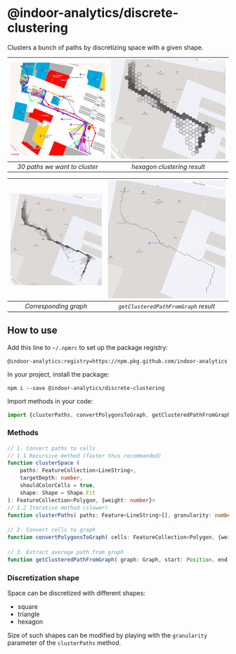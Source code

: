 # @indoor-analytics/discrete-clustering

Clusters a bunch of paths by discretizing space with a given shape.

| ![Paths to cluster](img/paths_to_cluster.png) | ![Clustering result](img/clustering_result.png) |
|:--:|:--:|
| *30 paths we want to cluster* | *hexagon clustering result* |

| ![Paths to cluster](img/graph_extraction.png) | ![Clustering result](img/clustered_path.png) |
|:--:|:--:|
| *Corresponding graph* | *`getClusteredPathFromGraph` result* |

## How to use

Add this line to `~/.npmrc` to set up the package registry:
```shell
@indoor-analytics:registry=https://npm.pkg.github.com/indoor-analytics
```

In your project, install the package:
```shell
npm i --save @indoor-analytics/discrete-clustering
```

Import methods in your code:
```javascript
import {clusterPaths, convertPolygonsToGraph, getClusteredPathFromGraph, Shape} from '@indoor-analytics/discrete-clustering';
```

### Methods

```typescript
// 1. Convert paths to cells
// 1.1 Recursive method (faster thus recommanded)
function clusterSpace (
    paths: FeatureCollection<LineString>,
    targetDepth: number,
    shouldColorCells = true,
    shape: Shape = Shape.Fit
): FeatureCollection<Polygon, {weight: number}>
// 1.2 Iterative method (slower)
function clusterPaths( paths: Feature<LineString>[], granularity: number, shape?: Shape ): FeatureCollection<Polygon, {weight: number}>;

// 2. Convert cells to graph
function convertPolygonsToGraph( cells: FeatureCollection<Polygon, {weight: number}> ): Graph;

// 3. Extract average path from graph
function getClusteredPathFromGraph( graph: Graph, start: Position, end: Position ): Feature<LineString>;
```

### Discretization shape

Space can be discretized with different shapes:
* square
* triangle
* hexagon

Size of such shapes can be modified by playing with the `granularity` parameter of the `clusterPaths` method.

